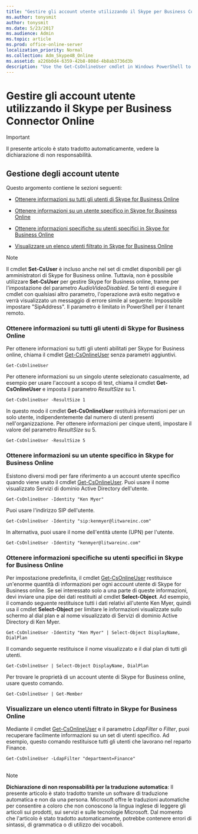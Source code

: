 ```yaml
---
title: "Gestire gli account utente utilizzando il Skype per Business Connector Online"
ms.author: tonysmit
author: tonysmit
ms.date: 5/23/2017
ms.audience: Admin
ms.topic: article
ms.prod: office-online-server
localization_priority: Normal
ms.collection: Adm_Skype4B_Online
ms.assetid: a226b0d4-6359-42b8-808d-4b8ab3736d3b
description: "Use the Get-CsOnlineUser cmdlet in Windows PowerShell to get information about your organization's Skype for Business Online users."
---
```


# Gestire gli account utente utilizzando il Skype per Business Connector Online

> [!IMPORTANT]
> Il presente articolo è stato tradotto automaticamente, vedere la dichiarazione di non responsabilità.  
  
## Gestione degli account utente

Questo argomento contiene le sezioni seguenti:
  
- [Ottenere informazioni su tutti gli utenti di Skype for Business Online](a226b0d4-6359-42b8-808d-4b8ab3736d3b.md#BKMK_ReturnInfoAboutAllUsers)
    
- [Ottenere informazioni su un utente specifico in Skype for Business Online](a226b0d4-6359-42b8-808d-4b8ab3736d3b.md#BKMK_ReturnInfoSpecificUser)
    
- [Ottenere informazioni specifiche su utenti specifici in Skype for Business Online](a226b0d4-6359-42b8-808d-4b8ab3736d3b.md#BKMK_ReturninfoSpecificUsers)
    
- [Visualizzare un elenco utenti filtrato in Skype for Business Online ](a226b0d4-6359-42b8-808d-4b8ab3736d3b.md#BKMK_ReturnFilteredListofUsers)
    
> [!NOTE]
> Il cmdlet **Set-CsUser** è incluso anche nel set di cmdlet disponibili per gli amministratori di Skype for Business online. Tuttavia, non è possibile utilizzare **Set-CsUser** per gestire Skype for Business online, tranne per l'impostazione del parametro _AudioVideoDisabled_. Se tenti di eseguire il cmdlet con qualsiasi altro parametro, l'operazione avrà esito negativo e verrà visualizzato un messaggio di errore simile al seguente: Impossibile impostare "SipAddress". Il parametro è limitato in PowerShell per il tenant remoto. 
  
### Ottenere informazioni su tutti gli utenti di Skype for Business Online
<a name="BKMK_ReturnInfoAboutAllUsers"> </a>

Per ottenere informazioni su tutti gli utenti abilitati per Skype for Business online, chiama il cmdlet [Get-CsOnlineUser](https://go.microsoft.com/fwlink/p/?linkid=849603) senza parametri aggiuntivi.
  
```
Get-CsOnlineUser
```

Per ottenere informazioni su un singolo utente selezionato casualmente, ad esempio per usare l'account a scopo di test, chiama il cmdlet **Get-CsOnlineUser** e imposta il parametro _ResultSize_ su 1.
  
```
Get-CsOnlineUser -ResultSize 1
```

In questo modo il cmdlet **Get-CsOnlineUser** restituirà informazioni per un solo utente, indipendentemente dal numero di utenti presenti nell'organizzazione. Per ottenere informazioni per cinque utenti, impostare il valore del parametro _ResultSize_ su 5.
  
```
Get-CsOnlineUser -ResultSize 5
```

### Ottenere informazioni su un utente specifico in Skype for Business Online
<a name="BKMK_ReturnInfoSpecificUser"> </a>

Esistono diversi modi per fare riferimento a un account utente specifico quando viene usato il cmdlet [Get-CsOnlineUser](https://go.microsoft.com/fwlink/p/?linkid=849603). Puoi usare il nome visualizzato Servizi di dominio Active Directory dell'utente.
  
```
Get-CsOnlineUser -Identity "Ken Myer"
```

Puoi usare l'indirizzo SIP dell'utente.
  
```
Get-CsOnlineUser -Identity "sip:kenmyer@litwareinc.com"
```

In alternativa, puoi usare il nome dell'entità utente (UPN) per l'utente.
  
```
Get-CsOnlineUser -Identity "kenmyer@litwareinc.com"
```

### Ottenere informazioni specifiche su utenti specifici in Skype for Business Online
<a name="BKMK_ReturninfoSpecificUsers"> </a>

Per impostazione predefinita, il cmdlet [Get-CsOnlineUser](https://support.office.com/article/2bfafd70-a7d9-4308-a353-5ecf44249b53.aspx) restituisce un'enorme quantità di informazioni per ogni account utente di Skype for Business online. Se sei interessato solo a una parte di queste informazioni, devi inviare una pipe dei dati restituiti al cmdlet **Select-Object**. Ad esempio, il comando seguente restituisce tutti i dati relativi all'utente Ken Myer, quindi usa il cmdlet **Select-Object** per limitare le informazioni visualizzate sullo schermo al dial plan e al nome visualizzato di Servizi di dominio Active Directory di Ken Myer.
  
```
Get-CsOnlineUser -Identity "Ken Myer" | Select-Object DisplayName, DialPlan
```

Il comando seguente restituisce il nome visualizzato e il dial plan di tutti gli utenti.
  
```
Get-CsOnlineUser | Select-Object DisplayName, DialPlan
```

Per trovare le proprietà di un account utente di Skype for Business online, usare questo comando.
  
```
Get-CsOnlineUser | Get-Member
```

### Visualizzare un elenco utenti filtrato in Skype for Business Online
<a name="BKMK_ReturnFilteredListofUsers"> </a>

Mediante il cmdlet [Get-CsOnlineUser](https://go.microsoft.com/fwlink/p/?linkid=849603) e il parametro _LdapFilter_ o _Filter_, puoi recuperare facilmente informazioni su un set di utenti specifico. Ad esempio, questo comando restituisce tutti gli utenti che lavorano nel reparto Finance.
  
```
Get-CsOnlineUser -LdapFilter "department=Finance"
```

## 
<a name="MT_Footer"> </a>

> [!NOTE]
> **Dichiarazione di non responsabilità per la traduzione automatica**: Il presente articolo è stato tradotto tramite un software di traduzione automatica e non da una persona. Microsoft offre le traduzioni automatiche per consentire a coloro che non conoscono la lingua inglese di leggere gli articoli sui prodotti, sui servizi e sulle tecnologie Microsoft. Dal momento che l'articolo è stato tradotto automaticamente, potrebbe contenere errori di sintassi, di grammatica o di utilizzo dei vocaboli. 
  

